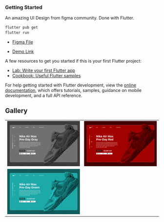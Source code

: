 ### Getting Started

An amazing UI Design from figma community. Done with Flutter.

```bash
flutter pub get
flutter run
```

- [Figma File ](<https://www.figma.com/design/yog6rgpR041fByY9ygaVCE/Nike-Landing-Page-Concept-(Community)?node-id=1-46&t=CdDmMrtrHm4SESwf-0>)

- [Demo Link](https://flutternikeshop.netlify.app/)

A few resources to get you started if this is your first Flutter project:

- [Lab: Write your first Flutter app](https://docs.flutter.dev/get-started/codelab)
- [Cookbook: Useful Flutter samples](https://docs.flutter.dev/cookbook)

For help getting started with Flutter development, view the
[online documentation](https://docs.flutter.dev/), which offers tutorials,
samples, guidance on mobile development, and a full API reference.

## Gallery

<table>
  <tr>
    <td>
      <a href="https://github.com/yunweneric/flutter_openUI/tree/authUI02">
        <img src="./assets/images/showcase_0.png" alt="Image 1" width="1000"/>
      </a>
    </td>
     <td>
      <a href="https://github.com/yunweneric/flutter_openUI/tree/authUI01">
        <img src="./assets/images/showcase_1.png" alt="Image 1" width="1000"/>
      </a>
    </td>
   
   
  </tr>
     <td>
      <a href="https://github.com/yunweneric/flutter_openUI/tree/Onboarding_01">
        <img src="./assets/images/showcase_2.png" alt="Image 1" width="1000"/>
      </a>
    </td>
  <td> </td>
    
   
  </tr>

</table>
